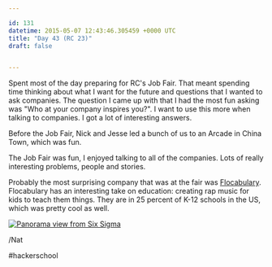 ```yaml
---

id: 131
datetime: 2015-05-07 12:43:46.305459 +0000 UTC
title: "Day 43 (RC 23)"
draft: false


---
```


Spent most of the day preparing for RC's Job Fair. That meant spending time thinking about what I want for the future and questions that I wanted to ask companies. The question I came up with that I had the most fun asking was "Who at your company inspires you?". I want to use this more when talking to companies. I got a lot of interesting answers.

Before the Job Fair, Nick and Jesse led a bunch of us to an Arcade in China Town, which was fun.

The Job Fair was fun, I enjoyed talking to all of the companies. Lots of really interesting problems, people and stories.

Probably the most surprising company that was at the fair was [Flocabulary](https://www.flocabulary.com/). Flocabulary has an interesting take on education: creating rap music for kids to teach them things. They are in 25 percent of K-12 schools in the US, which was pretty cool as well.

<a data-flickr-embed="true" href="https://www.flickr.com/photos/icco/17377451596" title="Panorama view from Six Sigma"><img src="https://c1.staticflickr.com/9/8835/17377451596_538cb814a6_b.jpg" alt="Panorama view from Six Sigma"></a><script async src="//widgets.flickr.com/embedr/embedr.js" charset="utf-8"></script>

/Nat

#hackerschool
